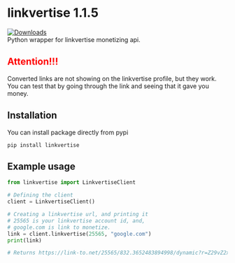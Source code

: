# linkvertise 1.1.5
[![Downloads](https://pepy.tech/badge/linkvertise)](https://pepy.tech/project/linkvertise)
<br>Python wrapper for linkvertise monetizing api.

<h2 style="color:red">Attention!!!</h2>
Converted links are not showing on the linkvertise profile, but they work.
You can test that by going through the link and seeing that it gave you money.


## Installation

You can install package directly from pypi

`pip install linkvertise`<br>

## Example usage

```python
from linkvertise import LinkvertiseClient

# Defining the client
client = LinkvertiseClient()

# Creating a linkvertise url, and printing it
# 25565 is your linkvertise account id, and,
# google.com is link to monetize.
link = client.linkvertise(25565, "google.com")
print(link)

# Returns https://link-to.net/25565/832.3652483894998/dynamic?r=Z29vZ2xlLmNvbQ==
```
